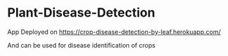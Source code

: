 # Plant-Disease-Detection
App Deployed on
https://crop-disease-detection-by-leaf.herokuapp.com/

And can be used for disease identification of crops
